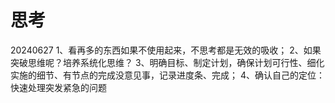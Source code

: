 # 思考

20240627
1、看再多的东西如果不使用起来，不思考都是无效的吸收；
2、如果突破思维呢？培养系统化思维？
3、明确目标、制定计划，确保计划可行性、细化实施的细节、有节点的完成没意见事，记录进度条、完成；
4、确认自己的定位：快速处理突发紧急的问题